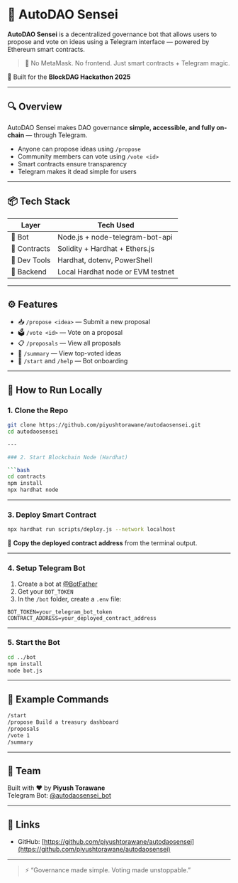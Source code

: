 # 🧠 AutoDAO Sensei

**AutoDAO Sensei** is a decentralized governance bot that allows users to propose and vote on ideas using a Telegram interface — powered by Ethereum smart contracts.

> 🤖 No MetaMask. No frontend. Just smart contracts + Telegram magic.

🔨 Built for the **BlockDAG Hackathon 2025**

---

## 🔍 Overview

AutoDAO Sensei makes DAO governance **simple, accessible, and fully on-chain** — through Telegram.

- Anyone can propose ideas using `/propose`
- Community members can vote using `/vote <id>`
- Smart contracts ensure transparency
- Telegram makes it dead simple for users

---

## 📦 Tech Stack

| Layer         | Tech Used                         |
|---------------|------------------------------------|
| 💬 Bot        | Node.js + node-telegram-bot-api   |
| 🔗 Contracts  | Solidity + Hardhat + Ethers.js     |
| 🧪 Dev Tools  | Hardhat, dotenv, PowerShell        |
| 🔄 Backend    | Local Hardhat node or EVM testnet  |

---

## ⚙️ Features

- 📥 `/propose <idea>` — Submit a new proposal
- 🗳️ `/vote <id>` — Vote on a proposal
- 📋 `/proposals` — View all proposals
- 🧠 `/summary` — View top-voted ideas
- 🤖 `/start` and `/help` — Bot onboarding

---

## 🧪 How to Run Locally

### 1. Clone the Repo

```bash
git clone https://github.com/piyushtorawane/autodaosensei.git
cd autodaosensei

---

### 2. Start Blockchain Node (Hardhat)

```bash
cd contracts
npm install
npx hardhat node
```

---

### 3. Deploy Smart Contract

```bash
npx hardhat run scripts/deploy.js --network localhost
```

📌 **Copy the deployed contract address** from the terminal output.

---

### 4. Setup Telegram Bot

1. Create a bot at [@BotFather](https://t.me/BotFather)
2. Get your `BOT_TOKEN`
3. In the `/bot` folder, create a `.env` file:

```env
BOT_TOKEN=your_telegram_bot_token
CONTRACT_ADDRESS=your_deployed_contract_address
```

---

### 5. Start the Bot

```bash
cd ../bot
npm install
node bot.js
```

---

## 🧠 Example Commands

```bash
/start
/propose Build a treasury dashboard
/proposals
/vote 1
/summary
```

---

## 🤝 Team

Built with ❤️ by **Piyush Torawane**  
Telegram Bot: [@autodaosensei_bot](https://t.me/autodaosensei_bot)

---

## 🔗 Links

- GitHub: [https://github.com/piyushtorawane/autodaosensei](https://github.com/piyushtorawane/autodaosensei)

---

> ⚡ “Governance made simple. Voting made unstoppable.”

